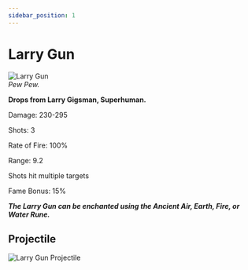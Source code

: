 ```yaml
---
sidebar_position: 1
---
```


# Larry Gun

![Larry Gun](https://vwiki.valorserver.com/api/item/picture/Larry%20Gun)  
<i>Pew Pew.</i>  

**Drops from Larry Gigsman, Superhuman.**

Damage: 230-295  

Shots: 3  

Rate of Fire: 100%  

Range: 9.2  

Shots hit multiple targets  

Fame Bonus: 15%  

***The Larry Gun can be enchanted using the Ancient Air, Earth, Fire, or Water Rune.***



## Projectile

![Larry Gun Projectile](https://cdn.discordapp.com/attachments/948363279783309403/948382060266004480/unknown.png)
